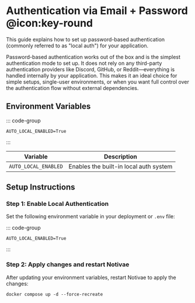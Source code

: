 # Authentication via Email + Password @icon:key-round

This guide explains how to set up password-based authentication (commonly referred to as "local auth") for your application.

Password-based authentication works out of the box and is the simplest authentication mode to set up. It does not rely on any third-party authentication providers like Discord, GitHub, or Reddit—everything is handled internally by your application. This makes it an ideal choice for simple setups, single-user environments, or when you want full control over the authentication flow without external dependencies.

## Environment Variables

::: code-group
```dotenv [.env]
AUTO_LOCAL_ENABLED=True
```
:::

| Variable              | Description                                  |
|-----------------------|----------------------------------------------|
| `AUTO_LOCAL_ENABLED`  | Enables the built-in local auth system       |

## Setup Instructions

### Step 1: Enable Local Authentication

Set the following environment variable in your deployment or `.env` file:

::: code-group
```dotenv [.env]
AUTO_LOCAL_ENABLED=True
```
:::

### Step 2: Apply changes and restart Notivae

After updating your environment variables, restart Notivae to apply the changes:

```shell
docker compose up -d --force-recreate
```
